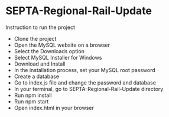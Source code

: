 # SEPTA-Regional-Rail-Update
Instruction to run the project
- Clone the project
- Open the MySQL website on a browser
- Select the Downloads option
- Select MySQL Installer for Windows
- Download and Install
- In the installation process, set your MySQL root password
- Create a database
- Go to index.js file and change the password and database
- In your terminal, go to SEPTA-Regional-Rail-Update directory
- Run npm install
- Run npm start
- Open index.html in your browser
